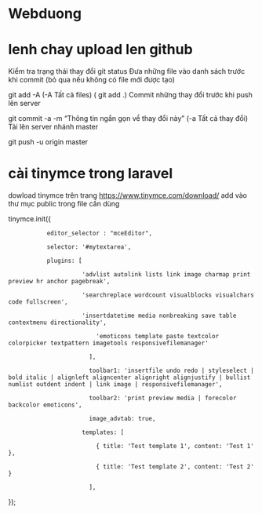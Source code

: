 # Webduong
# lenh chay upload len github
Kiểm tra trạng thái thay đổi
git status
Đưa những file vào danh sách trước khi commit (bỏ qua nếu không có file mới được tạo)

git add -A  (-A Tất cả files) ( git add .)
Commit những thay đổi trước khi push lên server

git commit -a -m “Thông tin ngắn gọn về thay đổi này” (-a Tất cả thay đổi)
Tải lên server nhánh master

git push -u origin master

# cài tinymce trong laravel
 dowload tinymce trên trang https://www.tinymce.com/download/
 add vào thư mục public
 trong file cần dùng 
 <script src="{{asset('public/tinymce/js/tinymce/tinymce.min.js')}}"></script>
  
 tinymce.init({
  
               editor_selector : "mceEditor",
  
               selector: '#mytextarea',
  
               plugins: [
  
                         'advlist autolink lists link image charmap print preview hr anchor pagebreak',
  
                         'searchreplace wordcount visualblocks visualchars code fullscreen',
  
                         'insertdatetime media nonbreaking save table contextmenu directionality',
  
                             'emoticons template paste textcolor colorpicker textpattern imagetools responsivefilemanager'
  
                           ],
  
                           toolbar1: 'insertfile undo redo | styleselect | bold italic | alignleft aligncenter alignright alignjustify | bullist numlist outdent indent | link image | responsivefilemanager',
  
                           toolbar2: 'print preview media | forecolor backcolor emoticons',
  
                           image_advtab: true,
  
                         templates: [
  
                             { title: 'Test template 1', content: 'Test 1' },
  
                             { title: 'Test template 2', content: 'Test 2' }
  
                           ],
  
 });
 